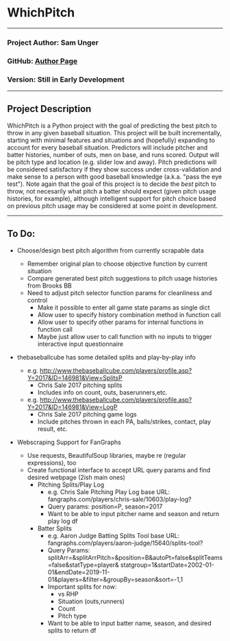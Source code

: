 # WhichPitch
***
### Project Author: Sam Unger
### GitHub: [Author Page](https://github.com/ungersk1998)
### Version: Still in Early Development
***
## Project Description
WhichPitch is a Python project with the goal of predicting the best pitch to throw in any given baseball situation. This 
project will be built incrementally, starting with minimal features and situations and (hopefully) expanding to account
for every baseball situation. Predictors will include pitcher and batter histories, number of outs, men on base, and runs
scored. Output will be pitch type and location (e.g. slider low and away). Pitch predictions will be considered satisfactory 
if they show success under cross-validation and make sense to a person with good baseball knowledge (a.k.a. "pass the eye 
test"). Note again that the goal of this project is to decide the *best* pitch to throw, not necesarily what pitch a batter
should expect (given pitch usage histories, for example), although intelligent support for pitch choice based on previous
pitch usage may be considered at some point in development.
***
## To Do:
- Choose/design best pitch algorithm from currently scrapable data
    - Remember original plan to choose objective function by current situation
    - Compare generated best pitch suggestions to pitch usage histories from Brooks BB
    - Need to adjust pitch selector function params for cleanliness and control
        - Make it possible to enter all game state params as single dict
        - Allow user to specify history combination method in function call
        - Allow user to specify other params for internal functions in function call
        - Maybe just allow user to call function with no inputs to trigger interactive input questionnaire

- thebaseballcube has some detailed splits and play-by-play info
    - e.g. http://www.thebaseballcube.com/players/profile.asp?Y=2017&ID=146981&View=SplitsP
        - Chris Sale 2017 pitching splits
        - Includes info on count, outs, baserunners,etc.
    - e.g. http://www.thebaseballcube.com/players/profile.asp?Y=2017&ID=146981&View=LogP
        - Chris Sale 2017 pitching game logs
        - Include pitches thrown in each PA, balls/strikes, contact, play result, etc.
- Webscraping Support for FanGraphs
    - Use requests, BeautifulSoup libraries, maybe re (regular expressions), too
    - Create functional interface to accept URL query params and find desired webpage (2ish main ones)
        - Pitching Splits/Play Log
            - e.g. Chris Sale Pitching Play Log base URL: fangraphs.com/players/chris-sale/10603/play-log?
            - Query params: position=P, season=2017
            - Want to be able to input pitcher name and season and return play log df
        - Batter Splits
            - e.g. Aaron Judge Batting Splits Tool base URL: fangraphs.com/players/aaron-judge/15640/splits-tool?
            - Query Params: splitArr=&splitArrPitch=&position=B&autoPt=false&splitTeams=false&statType=player&
                statgroup=1&startDate=2002-01-01&endDate=2019-11-01&players=&filter=&groupBy=season&sort=-1,1
            - Important splits for now:
                - vs RHP
                - Situation (outs,runners)
                - Count
                - Pitch type
            - Want to be able to input batter name, season, and desired splits to return df
                
